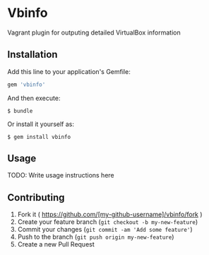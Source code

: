 # Vbinfo

Vagrant plugin for outputing detailed VirtualBox information

## Installation

Add this line to your application's Gemfile:

```ruby
gem 'vbinfo'
```

And then execute:

    $ bundle

Or install it yourself as:

    $ gem install vbinfo

## Usage

TODO: Write usage instructions here

## Contributing

1. Fork it ( https://github.com/[my-github-username]/vbinfo/fork )
2. Create your feature branch (`git checkout -b my-new-feature`)
3. Commit your changes (`git commit -am 'Add some feature'`)
4. Push to the branch (`git push origin my-new-feature`)
5. Create a new Pull Request

